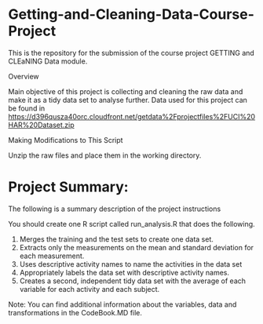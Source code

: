# Getting-and-Cleaning-Data-Course-Project

This is the repository for the submission of the course project GETTING and CLEaNING Data module.

Overview

Main objective of this project is collecting and cleaning the raw data and make it as a tidy data set to analyse further. 
Data used for this project can be found in 
https://d396qusza40orc.cloudfront.net/getdata%2Fprojectfiles%2FUCI%20HAR%20Dataset.zip


Making Modifications to This Script

Unzip the raw files and place them in the working directory.

Project Summary:
=================

The following is a summary description of the project instructions

You should create one R script called run_analysis.R that does the following. 
1. Merges the training and the test sets to create one data set. 
2. Extracts only the measurements on the mean and standard deviation for each measurement. 
3. Uses descriptive activity names to name the activities in the data set 
4. Appropriately labels the data set with descriptive activity names. 
5. Creates a second, independent tidy data set with the average of each variable for each activity and each subject.

Note:
You can find additional information about the variables, data and transformations in the CodeBook.MD file.
